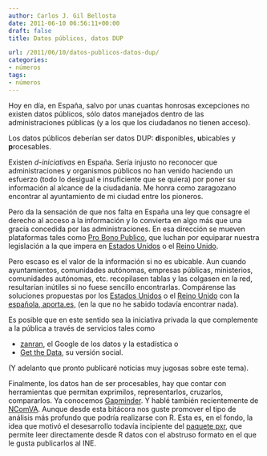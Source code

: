 ```yaml
---
author: Carlos J. Gil Bellosta
date: 2011-06-10 06:56:11+00:00
draft: false
title: Datos públicos, datos DUP

url: /2011/06/10/datos-publicos-datos-dup/
categories:
- números
tags:
- números
---
```


Hoy en día, en España, salvo por unas cuantas honrosas excepciones no existen datos públicos, sólo datos manejados dentro de las administraciones públicas (y a los que los ciudadanos no tienen acceso).

Los datos públicos deberían ser datos DUP: **d**isponibles, **u**bicables y **p**rocesables.

Existen _d-iniciativas_ en España. Sería injusto no reconocer que administraciones y organismos públicos no han venido haciendo un esfuerzo (todo lo desigual e insuficiente que se quiera) por poner su información al alcance de la ciudadanía. Me honra como zaragozano encontrar al ayuntamiento de mi ciudad entre los pioneros.

Pero da la sensación de que nos falta en España una ley que consagre el derecho al acceso a la información y lo convierta en algo más que una gracia concedida por las administraciones. En esa dirección se mueven plataformas tales como [Pro Bono Publico](http://blog.probp.org/), que luchan por equiparar nuestra legislación a la que impera en [Estados Unidos](http://en.wikipedia.org/wiki/Freedom_of_Information_Act_%28United_States%29) o el [Reino Unido](http://en.wikipedia.org/wiki/Freedom_of_Information_Act_2000).

Pero escaso es el valor de la información si no es ubicable. Aun cuando ayuntamientos, comunidades autónomas, empresas públicas, ministerios, comunidades autónomas, etc. recopilasen tablas y las colgasen en la red, resultarían inútiles si no fuese sencillo encontrarlas. Compárense las soluciones propuestas por los [Estados Unidos](http://www.data.gov/) o el [Reino Unido](http://data.gov.uk/) con la [española, aporta.es,](http://www.aporta.es) (en la que no he sabido todavía encontrar nada).

Es posible que en este sentido sea la iniciativa privada la que complemente a la pública a través de servicios tales como


* [zanran](http://www.zanran.com), el Google de los datos y la estadística o
* [Get the Data](http://getthedata.org/), su versión social.

(Y adelanto que pronto publicaré noticias muy jugosas sobre este tema).

Finalmente, los datos han de ser procesables, hay que contar con herramientas que permitan exprimilos, representarlos, cruzarlos, compararlos. Ya conocemos [Gapminder](http://www.gapminder.org/). Y hablé también recientemente de [NComVA](http://www.datanalytics.com/blog/2011/06/07/ncomva-y-visua…datos-publicos/). Aunque desde esta bitácora nos guste promover el tipo de análisis más profundo que podría realizarse con R. Esta es, en el fondo, la idea que motivó el desesarrollo todavía incipiente del [paquete pxr](https://r-forge.r-project.org/projects/pxr/), que permite leer directamente desde R datos con el abstruso formato en el que le gusta publicarlos al INE.
